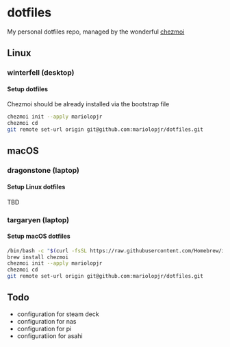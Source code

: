 # dotfiles

My personal dotfiles repo, managed by the wonderful [chezmoi](https://github.com/twpayne/chezmoi)

## Linux

### winterfell (desktop)

#### Setup dotfiles
Chezmoi should be already installed via the bootstrap file
```bash
chezmoi init --apply mariolopjr
chezmoi cd
git remote set-url origin git@github.com:mariolopjr/dotfiles.git
```

## macOS

### dragonstone (laptop)

#### Setup Linux dotfiles
TBD

### targaryen (laptop)

#### Setup macOS dotfiles

```zsh
/bin/bash -c "$(curl -fsSL https://raw.githubusercontent.com/Homebrew/install/HEAD/install.sh)"
brew install chezmoi
chezmoi init --apply mariolopjr
chezmoi cd
git remote set-url origin git@github.com:mariolopjr/dotfiles.git
```

## Todo

- configuration for steam deck
- configuration for nas
- configuration for pi
- configuratiion for asahi

